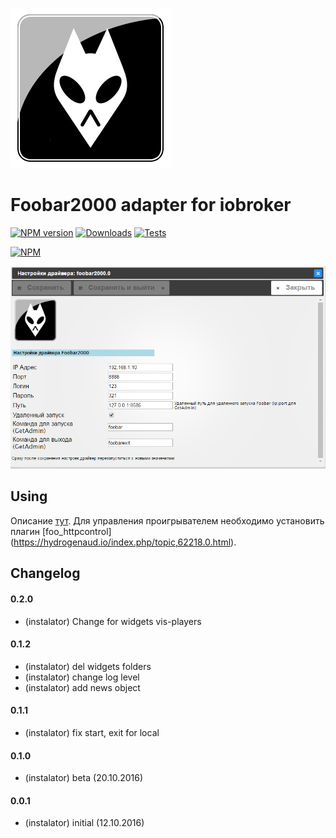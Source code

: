 ![Logo](admin/foobar2000.png)
# Foobar2000 adapter for iobroker
[![NPM version](https://img.shields.io/npm/v/iobroker.foobar2000.svg)](https://www.npmjs.com/package/iobroker.foobar2000)
[![Downloads](https://img.shields.io/npm/dm/iobroker.foobar2000.svg)](https://www.npmjs.com/package/iobroker.foobar2000)
[![Tests](http://img.shields.io/travis/instalator/ioBroker.foobar2000/master.svg)](https://travis-ci.org/instalator/ioBroker.foobar2000)

[![NPM](https://nodei.co/npm/iobroker.foobar2000.png?downloads=true)](https://nodei.co/npm/iobroker.foobar2000/)

![admin settings.](admin/admin.png)
## Using
Описание [тут](http://blog.instalator.ru/archives/541).
Для управления проигрывателем необходимо установить плагин [foo_httpcontrol] (https://hydrogenaud.io/index.php/topic,62218.0.html).


## Changelog

#### 0.2.0
* (instalator) Change for widgets vis-players

#### 0.1.2
* (instalator) del widgets folders
* (instalator) change log level
* (instalator) add news object

#### 0.1.1
* (instalator) fix start, exit for local

#### 0.1.0
* (instalator) beta (20.10.2016)

#### 0.0.1
* (instalator) initial (12.10.2016)
